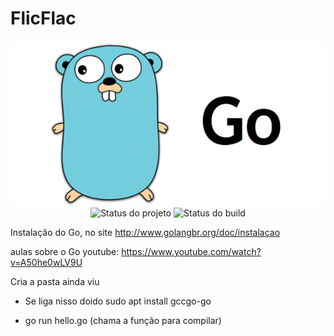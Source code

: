 # FlicFlac


<p align="center">
    <img  src="Exemplos/go.png" title="Logo da Go"><br />
    <img src="https://img.shields.io/maintenance/yes/2019?style=for-the-badge" title="Status do projeto">
    <img src="https://img.shields.io/travis/ccuffs/template?style=for-the-badge" title="Status do build">
</p>

Instalação do Go, no site
http://www.golangbr.org/doc/instalacao


aulas sobre o Go
youtube: https://www.youtube.com/watch?v=A50he0wLV9U



Cria a pasta ainda viu

- Se liga nisso doido
    sudo apt  install gccgo-go 

- go run hello.go (chama a função para compilar)
